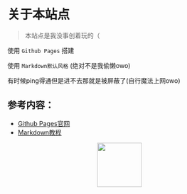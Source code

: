 # 关于本站点

> 本站点是我没事创着玩的（

使用 `Github Pages` 搭建

使用 `Markdown默认风格` (绝对不是我偷懒owo)

有时候ping得通但是进不去那就是被屏蔽了(自行魔法上网owo)

## 参考内容：
- [Github Pages官网](https://pages.github.com/)
- [Markdown教程](https://markdown.com.cn/)

<p align="center"><img src="https://github.com/testuser01000/testuser01000.github.io/blob/main/images/OWO.jpg" width="100"/></p>
